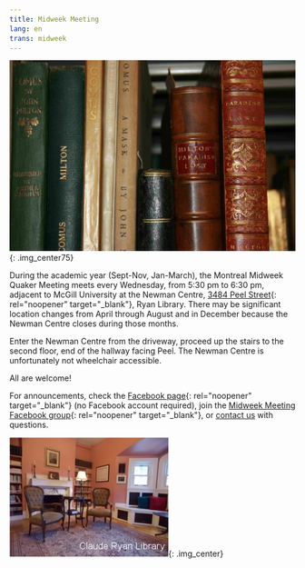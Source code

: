 ```yaml
---
title: Midweek Meeting
lang: en
trans: midweek
---
```

![Library books](/assets/images/Ryan-library_books.jpg){: .img_center75}

During the academic year (Sept-Nov, Jan-March), the Montreal Midweek Quaker Meeting meets every Wednesday, from 5:30 pm to 6:30 pm, adjacent to McGill University at the Newman Centre, [3484 Peel Street](https://goo.gl/maps/MeQqk7m8Hegzx9Sz8){:  rel="noopener" target="_blank"}, <i class="fas fa-book"></i> Ryan Library. There may be significant location changes from April through August and in December because the Newman Centre closes during those months.

Enter the Newman Centre from the driveway, proceed up the stairs to the second floor, end of the hallway facing Peel. The Newman Centre is unfortunately not wheelchair accessible.

All are welcome!

For announcements, check the [Facebook page](https://www.facebook.com/MontrealQuakers){:  rel="noopener" target="_blank"} (no Facebook account required), join the [Midweek Meeting Facebook group](https://www.facebook.com/groups/mtlmidweek){:  rel="noopener" target="_blank"}, or [contact us](contact.html) with questions.

![Ryan Library](/assets/images/ClaudeRyanLibrary.jpg){: .img_center}
